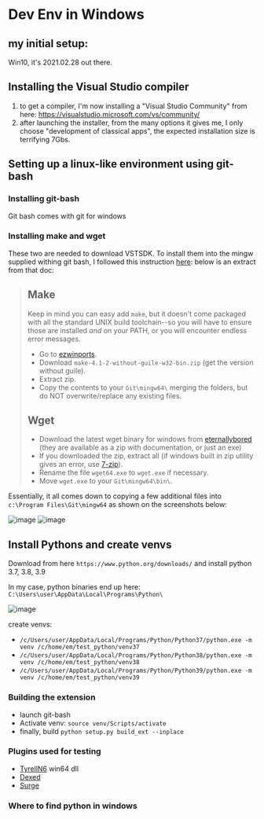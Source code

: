 # Dev Env in Windows

## my initial setup:

Win10, it's 2021.02.28 out there.

## Installing the Visual Studio compiler
1. to get a compiler, I'm now installing a "Visual Studio Community" from here: https://visualstudio.microsoft.com/vs/community/
2. after launching the installer, from the many options it gives me, I only choose "development of classical apps", the expected installation size is terrifying 7Gbs.

## Setting up a linux-like environment using git-bash

### Installing git-bash

Git bash comes with git for windows

### Installing make and wget

These two are needed to download VSTSDK. To install them into the mingw supplied withing git bash, I followed this instruction [here](https://gist.github.com/evanwill/0207876c3243bbb6863e65ec5dc3f058):
below is an extract from that doc:

> ## Make
> 
> Keep in mind you can easy add `make`, but it doesn't come packaged with all the standard UNIX build toolchain--so you will have to ensure those are installed *and* on your PATH, or you will encounter endless error messages.
> - Go to [ezwinports](https://sourceforge.net/projects/ezwinports/files/).
> - Download `make-4.1-2-without-guile-w32-bin.zip` (get the version without guile).
> - Extract zip.
> - Copy the contents to your `Git\mingw64\` merging the folders, but do NOT overwrite/replace any existing files. 
> 
> ## Wget 
> - Download the latest wget binary for windows from [eternallybored](https://eternallybored.org/misc/wget/) (they are available as a zip with documentation, or just an exe)
> - If you downloaded the zip, extract all (if windows built in zip utility gives an error, use [7-zip](http://www.7-zip.org/)).
> - Rename the file `wget64.exe` to `wget.exe` if necessary. 
> - Move `wget.exe` to your `Git\mingw64\bin\`.
 
Essentially, it all comes down to copying a few additional files into `c:\Program Files\Git\mingw64` as shown on the screenshots below:

![image](https://user-images.githubusercontent.com/21345604/111060267-9db41c00-84ac-11eb-8d14-bc7fb1f0f484.png)
![image](https://user-images.githubusercontent.com/21345604/111060356-61cd8680-84ad-11eb-997a-0044763fd7d9.png)

## Install Pythons and create venvs

Download from here `https://www.python.org/downloads/` and install python 3.7, 3.8, 3.9 

In my case, python binaries end up here: `C:\Users\user\AppData\Local\Programs\Python\`

![image](https://user-images.githubusercontent.com/21345604/111866019-71e8d880-897b-11eb-8870-91319cbbdaa4.png)

create venvs:

- `/c/Users/user/AppData/Local/Programs/Python/Python37/python.exe -m venv /c/home/em/test_python/venv37`
- `/c/Users/user/AppData/Local/Programs/Python/Python38/python.exe -m venv /c/home/em/test_python/venv38`
- `/c/Users/user/AppData/Local/Programs/Python/Python39/python.exe -m venv /c/home/em/test_python/venv39`


### Building the extension

- launch git-bash
- Activate venv: `source venv/Scripts/activate`
- finally, build `python setup.py build_ext --inplace`

### Plugins used for testing

- [TyrellN6](https://www.amazona.de/freeware-synthesizer-tyrell-n6-plugin-vst-au-win-mac/) win64 dll
- [Dexed](https://asb2m10.github.io/dexed/)
- [Surge](https://github.com/surge-synthesizer/releases/releases/tag/1.6.6)

### Where to find python in windows


